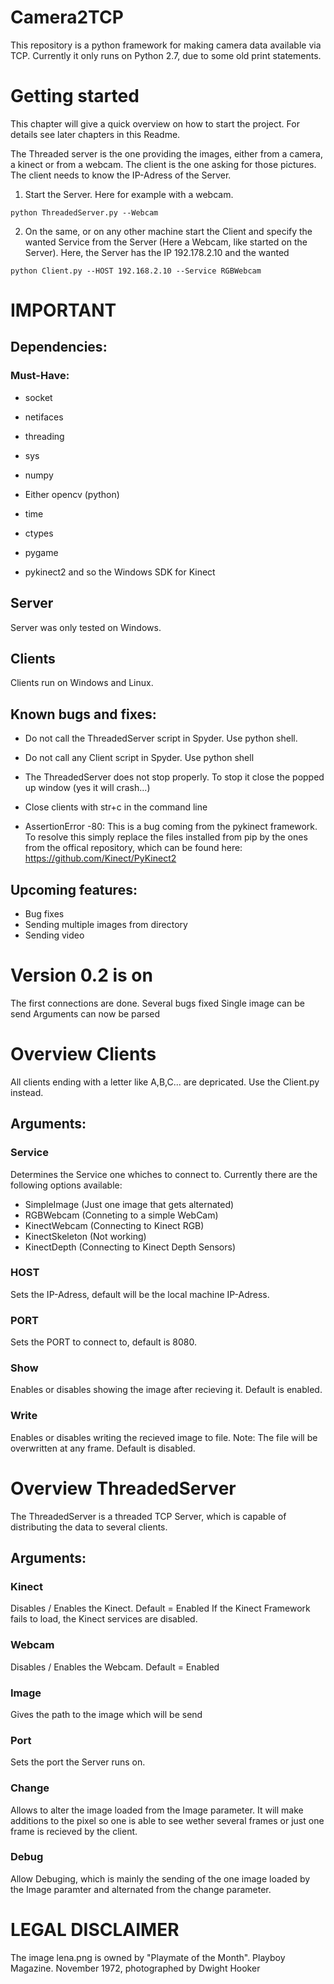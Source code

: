 
# Camera2TCP



This repository is a python framework for making camera data available via TCP.
Currently it only runs on Python 2.7, due to some old print statements. 

# Getting started


This chapter will give a quick overview on how to start the project. For details see later chapters in this Readme.

The Threaded server is the one providing the images, either from a camera, a kinect or from a webcam. The client is the one asking for those pictures. The client needs to know the IP-Adress of the Server.

1. Start the Server. Here for example with a webcam. 
```
python ThreadedServer.py --Webcam 
```
2. On the same, or on any other machine start the Client and specify the wanted Service from the Server (Here a Webcam, like started on the Server). Here, the Server has the IP 192.178.2.10 and the wanted 
```
python Client.py --HOST 192.168.2.10 --Service RGBWebcam
```

# IMPORTANT

## Dependencies:


### Must-Have:

* socket
* netifaces
* threading
* sys
* numpy
* Either opencv (python) 
* time
* ctypes
* pygame


* pykinect2 and so the Windows SDK for Kinect

## Server

Server was only tested on Windows.


## Clients

Clients run on Windows and Linux. 


## Known bugs and fixes:

* Do not call the ThreadedServer script in Spyder. Use python shell.
* Do not call any Client script in Spyder. Use python shell
* The ThreadedServer does not stop properly. To stop it close the popped up window (yes it will crash...)
* Close clients with str+c in the command line

* AssertionError -80: This is a bug coming from the pykinect framework. To resolve this simply replace the files installed from pip by the ones from the offical repository, which can be found here: https://github.com/Kinect/PyKinect2


## Upcoming features:

* Bug fixes
* Sending multiple images from directory
* Sending video


# Version 0.2 is on #

The first connections are done.
Several bugs fixed
Single image can be send
Arguments can now be parsed

# Overview Clients

All clients ending with a letter like A,B,C... are depricated. Use the Client.py instead.

## Arguments:

### Service

Determines the Service one whiches to connect to. Currently there are the following options available:

* SimpleImage (Just one image that gets alternated)
* RGBWebcam (Conneting to a simple WebCam)
* KinectWebcam (Connecting to Kinect RGB)
* KinectSkeleton (Not working)
* KinectDepth (Connecting to Kinect Depth Sensors)

### HOST

Sets the IP-Adress, default will be the local machine IP-Adress.

### PORT 

Sets the PORT to connect to, default is 8080.

### Show

Enables or disables showing the image after recieving it. Default is enabled.
### Write

Enables or disables writing the recieved image to file. Note: The file will be overwritten at any frame. Default is disabled. 

# Overview ThreadedServer

The ThreadedServer is a threaded TCP Server, which is capable of distributing the data to several clients.

## Arguments:

### Kinect 

Disables / Enables the Kinect. Default = Enabled
If the Kinect Framework fails to load, the Kinect services are disabled.

### Webcam

Disables / Enables the Webcam. Default = Enabled

### Image

Gives the path to the image which will be send

### Port

Sets the port the Server runs on.

### Change

Allows to alter the image loaded from the Image parameter. It will make additions to the pixel so one is able to see wether several frames or just one frame is recieved by the client.

### Debug

Allow Debuging, which is mainly the sending of the one image loaded by the Image paramter and alternated from the change parameter. 


# LEGAL DISCLAIMER


The image lena.png is owned by "Playmate of the Month". Playboy Magazine. November 1972, photographed by Dwight Hooker


